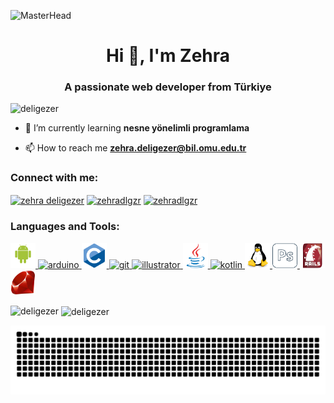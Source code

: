 ![MasterHead](https://user-images.githubusercontent.com/22107794/139580686-887df369-edb8-4bc8-b607-4fbf6d7e4866.gif)

<h1 align="center">Hi 👋, I'm Zehra</h1>
<h3 align="center">A passionate web developer from Türkiye</h3>

<p align="left"> <img src="https://komarev.com/ghpvc/?username=deligezer&label=Profile%20views&color=0e75b6&style=flat" alt="deligezer" /> </p>

- 🌱 I’m currently learning **nesne yönelimli programlama**

- 📫 How to reach me **zehra.deligezer@bil.omu.edu.tr**

<h3 align="left">Connect with me:</h3>
<p align="left">
<a href="https://linkedin.com/in/zehra deligezer" target="blank"><img align="center" src="https://raw.githubusercontent.com/rahuldkjain/github-profile-readme-generator/master/src/images/icons/Social/linked-in-alt.svg" alt="zehra deligezer" height="30" width="40" /></a>
<a href="https://instagram.com/zehradlgzr" target="blank"><img align="center" src="https://raw.githubusercontent.com/rahuldkjain/github-profile-readme-generator/master/src/images/icons/Social/instagram.svg" alt="zehradlgzr" height="30" width="40" /></a>
<a href="https://www.hackerrank.com/zehradlgzr" target="blank"><img align="center" src="https://raw.githubusercontent.com/rahuldkjain/github-profile-readme-generator/master/src/images/icons/Social/hackerrank.svg" alt="zehradlgzr" height="30" width="40" /></a>
</p>

<h3 align="left">Languages and Tools:</h3>
<p align="left"> <a href="https://developer.android.com" target="_blank" rel="noreferrer"> <img src="https://raw.githubusercontent.com/devicons/devicon/master/icons/android/android-original-wordmark.svg" alt="android" width="40" height="40"/> </a> <a href="https://www.arduino.cc/" target="_blank" rel="noreferrer"> <img src="https://cdn.worldvectorlogo.com/logos/arduino-1.svg" alt="arduino" width="40" height="40"/> </a> <a href="https://www.cprogramming.com/" target="_blank" rel="noreferrer"> <img src="https://raw.githubusercontent.com/devicons/devicon/master/icons/c/c-original.svg" alt="c" width="40" height="40"/> </a> <a href="https://git-scm.com/" target="_blank" rel="noreferrer"> <img src="https://www.vectorlogo.zone/logos/git-scm/git-scm-icon.svg" alt="git" width="40" height="40"/> </a> <a href="https://www.adobe.com/in/products/illustrator.html" target="_blank" rel="noreferrer"> <img src="https://www.vectorlogo.zone/logos/adobe_illustrator/adobe_illustrator-icon.svg" alt="illustrator" width="40" height="40"/> </a> <a href="https://www.java.com" target="_blank" rel="noreferrer"> <img src="https://raw.githubusercontent.com/devicons/devicon/master/icons/java/java-original.svg" alt="java" width="40" height="40"/> </a> <a href="https://kotlinlang.org" target="_blank" rel="noreferrer"> <img src="https://www.vectorlogo.zone/logos/kotlinlang/kotlinlang-icon.svg" alt="kotlin" width="40" height="40"/> </a> <a href="https://www.linux.org/" target="_blank" rel="noreferrer"> <img src="https://raw.githubusercontent.com/devicons/devicon/master/icons/linux/linux-original.svg" alt="linux" width="40" height="40"/> </a> <a href="https://www.photoshop.com/en" target="_blank" rel="noreferrer"> <img src="https://raw.githubusercontent.com/devicons/devicon/master/icons/photoshop/photoshop-line.svg" alt="photoshop" width="40" height="40"/> </a> <a href="https://rubyonrails.org" target="_blank" rel="noreferrer"> <img src="https://raw.githubusercontent.com/devicons/devicon/master/icons/rails/rails-original-wordmark.svg" alt="rails" width="40" height="40"/> </a> <a href="https://www.ruby-lang.org/en/" target="_blank" rel="noreferrer"> <img src="https://raw.githubusercontent.com/devicons/devicon/master/icons/ruby/ruby-original.svg" alt="ruby" width="40" height="40"/> </a> </p>

<p><img align="left" src="https://github-readme-stats.vercel.app/api/top-langs?username=deligezer&show_icons=true&locale=en&layout=compact" alt="deligezer" /></p>

<p>&nbsp;<img align="center" src="https://github-readme-stats.vercel.app/api?username=deligezer&show_icons=true&locale=en" alt="deligezer" /></p>

<picture>
  <source media="(prefers-color-scheme: dark)" srcset="https://raw.githubusercontent.com/deligezer/deligezer/output/github-contribution-grid-snake-dark.svg">
  <source media="(prefers-color-scheme: light)" srcset="https://raw.githubusercontent.com/deligezer/deligezer/output/github-contribution-grid-snake.svg">
  <img alt="github contribution grid snake animation" src="https://raw.githubusercontent.com/deligezer/deligezer/output/github-contribution-grid-snake.svg">
</picture>

